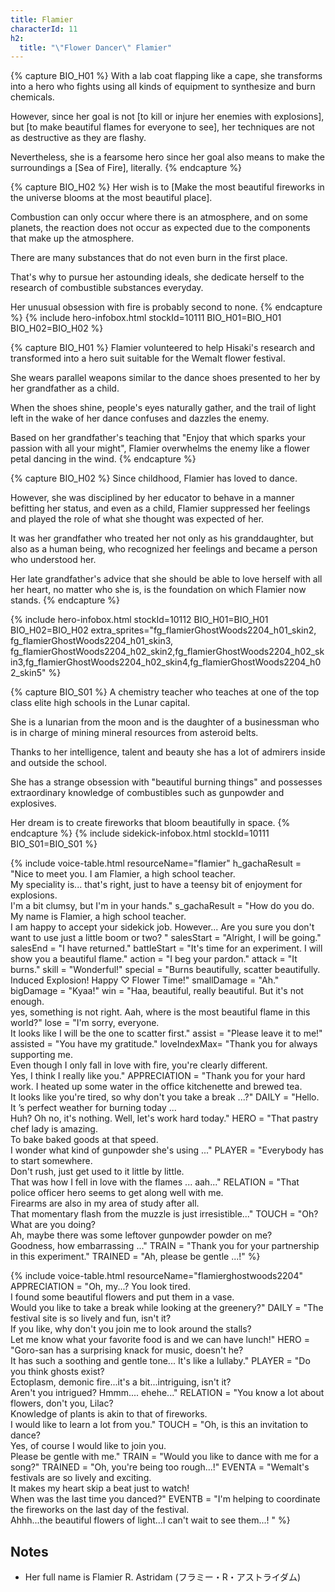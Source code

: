 ```yaml
---
title: Flamier
characterId: 11
h2:
  title: "\"Flower Dancer\" Flamier"
---
```


{% capture BIO_H01 %}
With a lab coat flapping like a cape, she transforms into a hero who fights using all kinds of equipment to synthesize and burn chemicals.

However, since her goal is not \[to kill or injure her enemies with explosions\], but \[to make beautiful flames for everyone to see\], her techniques are not as destructive as they are flashy.

Nevertheless, she is a fearsome hero since her goal also means to make the surroundings a \[Sea of Fire\], literally. 
{% endcapture %}

{% capture BIO_H02 %}
Her wish is to \[Make the most beautiful fireworks in the universe blooms at the most beautiful place\].

Combustion can only occur where there is an atmosphere, and on some planets, the reaction does not occur as expected due to the components that make up the atmosphere.

There are many substances that do not even burn in the first place.

That's why to pursue her astounding ideals, she dedicate herself to the research of combustible substances everyday.

Her unusual obsession with fire is probably second to none.
{% endcapture %}
{% include hero-infobox.html stockId=10111 BIO_H01=BIO_H01 BIO_H02=BIO_H02 %}

{% capture BIO_H01 %}
Flamier volunteered to help Hisaki's research and transformed into a hero suit suitable for the Wemalt flower festival.

She wears parallel weapons similar to the dance shoes presented to her by her grandfather as a child.

When the shoes shine, people's eyes naturally gather, and the trail of light  left in the wake of her dance confuses and dazzles the enemy.

Based on her grandfather's teaching that "Enjoy that which sparks your passion with all your might",  Flamier overwhelms the enemy like a  flower petal dancing in the wind.
{% endcapture %}

{% capture BIO_H02 %}
Since childhood, Flamier has loved to dance. 

However, she was disciplined by her educator to behave in a manner befitting her status, and even as a child, Flamier suppressed her feelings and played the role of what she thought was expected of her. 

It was her grandfather who treated her not only as his granddaughter, but also as a human being, who recognized her feelings and became a person who understood her. 

Her late grandfather's advice that she should be able to love herself with all her heart, no matter who she is, is the foundation on which Flamier now stands. 
{% endcapture %}

{% include hero-infobox.html stockId=10112 BIO_H01=BIO_H01 BIO_H02=BIO_H02 
extra_sprites="fg_flamierGhostWoods2204_h01_skin2, fg_flamierGhostWoods2204_h01_skin3, fg_flamierGhostWoods2204_h02_skin2,fg_flamierGhostWoods2204_h02_skin3,fg_flamierGhostWoods2204_h02_skin4,fg_flamierGhostWoods2204_h02_skin5" %}

{% capture BIO_S01 %}
A chemistry teacher who teaches at one of the top class elite high schools in the Lunar capital.

She is a lunarian from the moon and is the daughter of a businessman who is in charge of mining mineral resources from asteroid belts.

Thanks to her intelligence, talent and beauty she has a lot of admirers inside and outside the school.

She has a strange obsession with "beautiful burning things" and possesses extraordinary knowledge of combustibles such as gunpowder and explosives.

Her dream is to create fireworks that bloom beautifully in space.
{% endcapture %}
{% include sidekick-infobox.html stockId=10111 BIO_S01=BIO_S01 %}

{% include voice-table.html resourceName="flamier"
h_gachaResult = "Nice to meet you. I am Flamier, a high school teacher.<br>My speciality is... that's right, just to have a teensy bit of enjoyment for explosions.<br>I'm a bit clumsy, but I'm in your hands."
s_gachaResult = "How do you do. My name is Flamier, a high school teacher.<br>I am happy to accept your sidekick job. However... Are you sure you don't want to use just a little boom or two? "
salesStart = "Alright, I will be going."
salesEnd = "I have returned."
battleStart = "It's time for an experiment. I will show you a beautiful flame."
action = "I beg your pardon."
attack = "It burns."
skill = "Wonderful!"
special = "Burns beautifully, scatter beautifully.<br>Induced Explosion! Happy ♡ Flower Time!"
smallDamage = "Ah."
bigDamage = "Kyaa!"
win = "Haa, beautiful, really beautiful. But it's not enough.<br>yes, something is not right. Aah, where is the most beautiful flame in this world?"
lose = "I'm sorry, everyone.<br>It looks like I will be the one to scatter first."
assist = "Please leave it to me!"
assisted = "You have my gratitude."
loveIndexMax= "Thank you for always supporting me.<br>Even though I only fall in love with fire, you're clearly different.<br>Yes, I think I really like you."
APPRECIATION = "Thank you for your hard work. I heated up some water in the office kitchenette and brewed tea.<br>It looks like you're tired, so why don't you take a break ...?"
DAILY = "Hello. It ’s perfect weather for burning today ...<br>Huh? Oh no, it's nothing. Well, let's work hard today."
HERO = "That pastry chef lady is amazing.<br>To bake baked goods at that speed.<br>I wonder what kind of gunpowder she's using ..."
PLAYER = "Everybody has to start somewhere.<br>Don't rush, just get used to it little by little.<br>That was how I fell in love with the flames ... aah..."
RELATION = "That police officer hero seems to get along well with me.<br>Firearms are also in my area of study after all.<br>That momentary flash from the muzzle is just irresistible..."
TOUCH = "Oh?  What are you doing?<br>Ah, maybe there was some leftover gunpowder powder on me?<br>Goodness, how embarrassing ..."
TRAIN = "Thank you for your partnership in this experiment."
TRAINED = "Ah, please be gentle ...!"
%}

{% include voice-table.html resourceName="flamierghostwoods2204"
APPRECIATION = "Oh, my...? You look tired.<br>I found some beautiful flowers and put them in a vase.<br>Would you like to take a break while looking at the greenery?"
DAILY = "The festival site is so lively and fun, isn't it?<br>If you like, why don't you join me to look around the stalls?<br>Let me know what your favorite food is and we can have lunch!"
HERO = "Goro-san has a surprising knack for music, doesn't he?<br>It has such a soothing and gentle tone... It's like a lullaby."
PLAYER = "Do you think ghosts exist?<br>Ectoplasm, demonic fire...it's a bit...intriguing, isn't it?<br>Aren't you intrigued? Hmmm.... ehehe..."
RELATION = "You know a lot about flowers, don't you, Lilac?<br>Knowledge of plants is akin to that of fireworks.<br>I would like to learn a lot from you."
TOUCH = "Oh, is this an invitation to dance?<br>Yes, of course I would like to join you.<br>Please be gentle with me."
TRAIN = "Would you like to dance with me for a song?"
TRAINED = "Oh, you're being too rough...!"
EVENTA = "Wemalt's festivals are so lively and exciting.<br>It makes my heart skip a beat just to watch!<br>When was the last time you danced?"
EVENTB = "I'm helping to coordinate the fireworks on the last day of the festival.<br>Ahhh...the beautiful flowers of light...I can't wait to see them...!
"
%}

## Notes

- Her full name is Flamier R. Astridam (フラミー・R・アストライダム)
